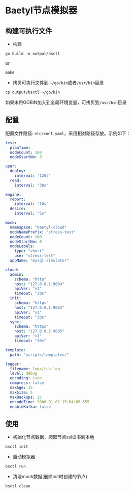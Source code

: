 # Baetyl节点模拟器

## 构建可执行文件

- 构建
```shell
go build -o output/bsctl
```
or
```shell
make
```

- 拷贝可执行文件到 `~/go/bin`或者`/usr/bin`目录

```shell
cp output/bsctl ~/go/bin
```
如果未将GOBIN加入到全局环境变量，可拷贝到`/usr/bin`目录

## 配置
配置文件路径: `etc/conf.yaml`，采用相对路径存放。示例如下：

```yaml
test:
  planTime:
  nodeCount: 100
  nodeStartNo: 0

user:
  deploy:
    interval: "120s"
  read:
    interval: "30s"

engine:
  report:
    interval: "10s"
  desire:
    interval: "5s"

mock:
  namespace: "baetyl-cloud"
  nodeNamePrefix: "stress-test"
  nodeCount: 100
  nodeStartNo: 0
  nodeLabels:
    type: "vhost"
    use: "stress-test"
  appName: "mysql-simulator"

cloud:
  admin:
    schema: "http"
    host: "127.0.0.1:9004"
    apiVer: "v1"
    timeout: "30s"
  init:
    schema: "https"
    host: "127.0.0.1:9003"
    apiVer: "v1"
    timeout: "30s"
  sync:
    schema: "https"
    host: "127.0.0.1:9005"
    apiVer: "v1"
    timeout: "30s"

template:
  path: "scripts/templates/"

logger:
  filename: logs/run.log
  level: debug
  encoding: json
  compress: false
  maxAge: 15
  maxSize: 5
  maxBackups: 15
  encodeTime: 2006-01-02 15:04:05.555
  enableKafka: false
```

## 使用
- 初始化节点数据，爬取节点ssl证书到本地

```shell
bsctl init
```

- 启动模拟器

```shell
bsctl run
```

- 清理mock数据(删除init时创建的节点)

```shell
bsctl clean
```
